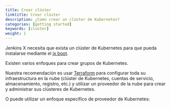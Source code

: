 ```yaml
---
title: Crear clúster
linktitle: Crear clúster
description: ¿Como crear un clúster de Kubernetes?
categories: [getting started]
keywords: [cluster]
weight: 1
---
```


Jenkins X necesita que exista un clúster de Kubernetes para que pueda instalarse mediante el [jx boot](/docs/getting-started/setup/boot/).

Existen varios enfoques para crear grupos de Kubernetes.

Nuestra recomendación es usar [Terraform](https://www.terraform.io) para configurar toda su infraestructura en la nube (clúster de Kubernetes, cuentas de servicio, almacenamiento, registro, etc.) y utilizar un proveedor de la nube para crear y administrar sus clústeres de Kubernetes.

O puede utilizar un enfoque específico de proveedor de Kubernetes:
